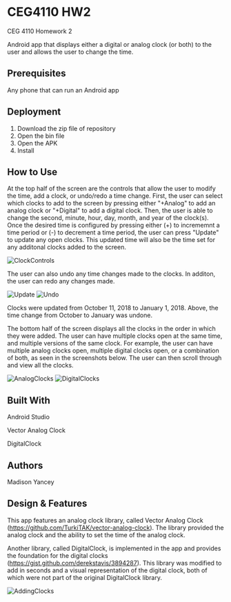 # CEG4110 HW2
CEG 4110 Homework 2

Android app that displays either a digital or analog clock (or both) to the user and allows the user to change the time.

## Prerequisites
Any phone that can run an Android app

## Deployment
1. Download the zip file of repository
2. Open the bin file
3. Open the APK
4. Install 

## How to Use
At the top half of the screen are the controls that allow the user to modify the time, add a clock, or undo/redo a time change. First, the user can select which clocks to add to the screen by pressing either "+Analog" to add an analog clock or "+Digital" to add a digital clock. Then, the user is able to change the second, minute, hour, day, month, and year of the clock(s). Once the desired time is configured by pressing either (+) to incrememnt a time period or (-) to decrement a time period, the user can press "Update" to update any open clocks. This updated time will also be the time set for any additonal clocks added to the screen.

![ClockControls](https://github.com/madison-yancey/CEG4110HW2/blob/master/Resources/ClockControls.PNG)

The user can also undo any time changes made to the clocks. In additon, the user can redo any changes made.

![Update](https://github.com/madison-yancey/CEG4110HW2/blob/master/Resources/Update.PNG)
![Undo](https://github.com/madison-yancey/CEG4110HW2/blob/master/Resources/Undo.PNG)

Clocks were updated from October 11, 2018 to January 1, 2018. Above, the time change from October to January was undone.

The bottom half of the screen displays all the clocks in the order in which they were added. The user can have multiple clocks open at the same time, and multiple versions of the same clock. For example, the user can have multiple analog clocks open, multiple digital clocks open, or a combination of both, as seen in the screenshots below. The user can then scroll through and view all the clocks. 

![AnalogClocks](https://github.com/madison-yancey/CEG4110HW2/blob/master/Resources/AnalogClocks.PNG)
![DigitalClocks](https://github.com/madison-yancey/CEG4110HW2/blob/master/Resources/DigitalClocks.PNG)

## Built With
Android Studio

Vector Analog Clock

DigitalClock

## Authors
Madison Yancey

## Design & Features
This app features an analog clock library, called Vector Analog Clock (https://github.com/TurkiTAK/vector-analog-clock). The library provided the analog clock and the ability to set the time of the analog clock.

Another library, called DigitalClock, is implemented in the app and provides the foundation for the digital clocks (https://gist.github.com/derekstavis/3894287). This library was modified to add in seconds and a visual representation of the digital clock, both of which were not part of the original DigitalClock library.

![AddingClocks](https://github.com/madison-yancey/CEG4110HW2/blob/master/Resources/AddingClocks.PNG)
